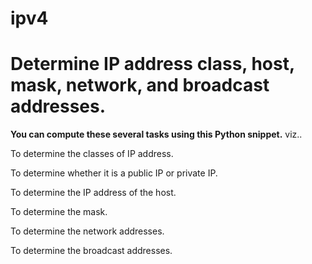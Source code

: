 # ipv4
# Determine IP address class, host, mask, network, and broadcast addresses.

**You can compute these several tasks using this Python snippet.**
viz..

To determine the classes of IP address.

To determine whether it is a public IP or private IP.

To determine the IP address of the host.

To determine the mask.

To determine the network addresses.

To determine the broadcast addresses.
